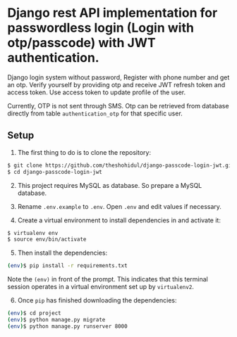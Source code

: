 # Django rest API implementation for passwordless login (Login with otp/passcode) with JWT authentication.

Django login system without password, Register with phone number and get an otp. Verify yourself by providing otp and receive JWT refresh token and access token. Use access token to update profile of the user.

Currently, OTP is not sent through SMS. Otp can be retrieved from database directly from table `authentication_otp` for that specific user.

## Setup

1. The first thing to do is to clone the repository:

```sh
$ git clone https://github.com/theshohidul/django-passcode-login-jwt.git
$ cd django-passcode-login-jwt
```

2. This project requires MySQL as database. So prepare a MySQL database. 

3. Rename `.env.example` to `.env`. Open `.env` and edit values if necessary.

4. Create a virtual environment to install dependencies in and activate it:

```sh
$ virtualenv env
$ source env/bin/activate
```

5. Then install the dependencies:

```sh
(env)$ pip install -r requirements.txt
```
Note the `(env)` in front of the prompt. This indicates that this terminal
session operates in a virtual environment set up by `virtualenv2`.

6. Once `pip` has finished downloading the dependencies:
```sh
(env)$ cd project
(env)$ python manage.py migrate
(env)$ python manage.py runserver 8000
```
